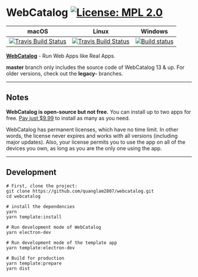 # WebCatalog [![License: MPL 2.0](https://img.shields.io/badge/License-MPL%202.0-brightgreen.svg)](https://opensource.org/licenses/MPL-2.0)

|macOS|Linux|Windows|
|---|---|---|
|[![Travis Build Status](https://travis-ci.com/quanglam2807/webcatalog.svg?branch=master)](https://travis-ci.com/quanglam2807/webcatalog)|[![Travis Build Status](https://travis-ci.com/quanglam2807/webcatalog.svg?branch=master)](https://travis-ci.com/quanglam2807/webcatalog)|[![Build status](https://ci.appveyor.com/api/projects/status/qsd7hb1en83vilyx?svg=true)](https://ci.appveyor.com/project/quanglam2807/webcatalog)|

**[WebCatalog](https://getwebcatalog.com)** - Run Web Apps like Real Apps.

**master** branch only includes the source code of WebCatalog 13 & up. For older versions, check out the **legacy-** branches.

---

## Notes
**WebCatalog is open-source but not free.** You can install up to two apps for free. [Pay just $9.99](https://webcatalog.onfastspring.com/webcatalog-lite) to install as many as you need.

WebCatalog has permanent licenses, which have no time limit. In other words, the license never expires and works with all versions (including major updates). Also, your license permits you to use the app on all of the devices you own, as long as you are the only one using the app.

---

## Development
```
# First, clone the project:
git clone https://github.com/quanglam2807/webcatalog.git
cd webcatalog

# install the dependencies
yarn
yarn template:install

# Run development mode of WebCatalog
yarn electron-dev

# Run development mode of the template app
yarn template:electron-dev

# Build for production
yarn template:prepare
yarn dist
```
